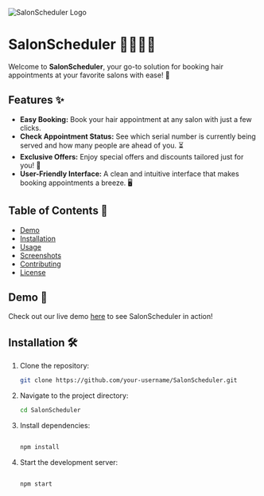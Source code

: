 ![SalonScheduler Logo](https://via.placeholder.com/150x150.png?text=SalonScheduler)

# SalonScheduler 💇‍♂️💇‍♀️

Welcome to **SalonScheduler**, your go-to solution for booking hair appointments at your favorite salons with ease! 🌟

## Features ✨

- **Easy Booking:** Book your hair appointment at any salon with just a few clicks.
- **Check Appointment Status:** See which serial number is currently being served and how many people are ahead of you. ⏳
- **Exclusive Offers:** Enjoy special offers and discounts tailored just for you! 🎉
- **User-Friendly Interface:** A clean and intuitive interface that makes booking appointments a breeze. 🖥️

## Table of Contents 📖

- [Demo](#demo-)
- [Installation](#installation-)
- [Usage](#usage-)
- [Screenshots](#screenshots-)
- [Contributing](#contributing-)
- [License](#license-)

## Demo 🚀

Check out our live demo [here](https://your-live-demo-link.com) to see SalonScheduler in action!

## Installation 🛠️

1. Clone the repository:
   ```bash
   git clone https://github.com/your-username/SalonScheduler.git

2. Navigate to the project directory:

   ```bash
   cd SalonScheduler

3. Install dependencies:

   ```bash

   npm install

4. Start the development server:

   ```bash

   npm start

